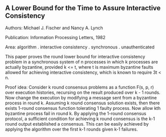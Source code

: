 
## A Lower Bound for the Time to Assure Interactive Consistency

Authors: Michael J. Fischer and Nancy A. Lynch

Publication: Information Processing Letters, 1982

Area: algorithm . interactive consistency . synchronous . unauthenticated

This paper proves the round lower bound for interactive consistency
problem in a synchronous system of n processes in which k processes
are actually byzantine, provided k <= t, where t is maximum byzantine
faults allowed for achieving interactive consistency, which is known
to require 3t < n. 

Proof idea:
Consider k round consensus problems as a function F(s, p, r) over
execution histories, recursing on the result produced over k - 1
rounds. Now change the execution by modifying a message sent from a
byzantine process in round k. Assuming k round consensus solution
exists, then there exists 1-round consensus function tolerating 1
faulty process. Now allow kth byzantine process fail in round k.
By applying the 1-round consensus protocol, a sufficient condition
for achieving k round consensus is the k-1 round output established a
consensus. This can be easily achieved by applying the algorithm over
the first k-1 rounds given k-1 failures. 
